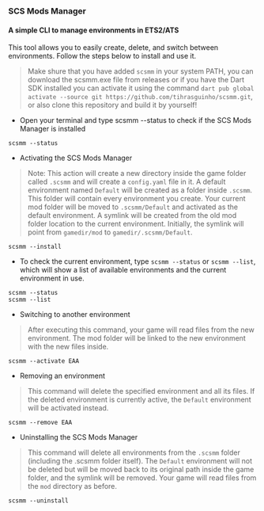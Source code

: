### SCS Mods Manager

#### A simple CLI to manage environments in ETS2/ATS
This tool allows you to easily create, delete, and switch between environments. Follow the steps below to install and use it.

> Make shure that you have added `scsmm` in your system PATH, you can download the scsmm.exe file from releases or if you have the Dart SDK installed you can activate it using the command `dart pub global activate --source git https://github.com/tihrasguinho/scsmm.git`, or also clone this repository and build it by yourself!

- Open your terminal and type scsmm --status to check if the SCS Mods Manager is installed
```shell
scsmm --status
```

- Activating the SCS Mods Manager
> Note: This action will create a new directory inside the game folder called `.scsmm` and will create a `config.yaml` file in it. A default environment named `Default` will be created as a folder inside `.scsmm`. This folder will contain every environment you create. Your current mod folder will be moved to `.scsmm/Default` and activated as the default environment. A symlink will be created from the old mod folder location to the current environment. Initially, the symlink will point from `gamedir/mod` to `gamedir/.scsmm/Default`.
```shell
scsmm --install
```

- To check the current environment, type `scsmm --status` or `scsmm --list`, which will show a list of available environments and the current environment in use.
```shell
scsmm --status
scsmm --list
```

- Switching to another environment
> After executing this command, your game will read files from the new environment. The mod folder will be linked to the new environment with the new files inside.
```shell
scsmm --activate EAA
```

- Removing an environment
> This command will delete the specified environment and all its files. If the deleted environment is currently active, the `Default` environment will be activated instead.
```shell
scsmm --remove EAA
```

- Uninstalling the SCS Mods Manager
> This command will delete all environments from the `.scsmm` folder (including the .scsmm folder itself). The `Default` environment will not be deleted but will be moved back to its original path inside the game folder, and the symlink will be removed. Your game will read files from the `mod` directory as before.
```shell
scsmm --uninstall
```